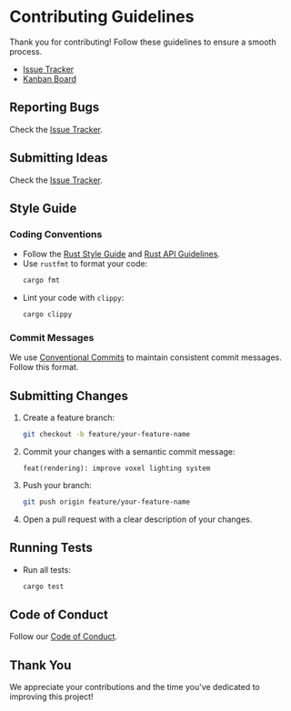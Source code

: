 # Contributing Guidelines

Thank you for contributing! Follow these guidelines to ensure a smooth process.

- [Issue Tracker](https://github.com/colon-crab-colon/game/issues)
- [Kanban Board](https://github.com/orgs/colon-crab-colon/projects/1)

## Reporting Bugs
Check the [Issue Tracker](https://github.com/colon-crab-colon/game/issues).

## Submitting Ideas
Check the [Issue Tracker](https://github.com/colon-crab-colon/game/issues).

## Style Guide

### Coding Conventions
- Follow the [Rust Style Guide](https://doc.rust-lang.org/nightly/style-guide/) and [Rust API Guidelines](https://rust-lang.github.io/api-guidelines/).
- Use `rustfmt` to format your code:
    ```sh
    cargo fmt
     ```
- Lint your code with `clippy`:
    ```sh
    cargo clippy
    ```

### Commit Messages
We use [Conventional Commits](https://www.conventionalcommits.org/) to maintain consistent commit messages. Follow this format.

## Submitting Changes
1. Create a feature branch:
   ```sh
   git checkout -b feature/your-feature-name
   ```
2. Commit your changes with a semantic commit message:
   ```plaintext
   feat(rendering): improve voxel lighting system
   ```
3. Push your branch:
   ```sh
   git push origin feature/your-feature-name
   ```
4. Open a pull request with a clear description of your changes.

## Running Tests
- Run all tests:
    ```sh
    cargo test
    ```

## Code of Conduct
Follow our [Code of Conduct](CODE_OF_CONDUCT.md).

## Thank You
We appreciate your contributions and the time you've dedicated to improving this project!

